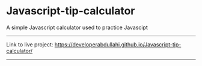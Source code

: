 # Javascript-tip-calculator
A simple Javascript calculator used to practice Javascipt


****************************************************************
Link to live project: https://developerabdullahi.github.io/Javascript-tip-calculator/

****************************************************************